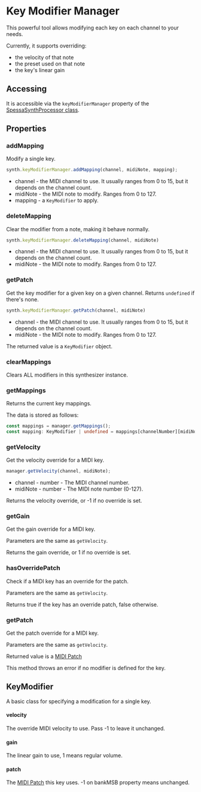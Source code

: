 # Key Modifier Manager

This powerful tool allows modifying each key on each channel to your needs.

Currently, it supports overriding:

- the velocity of that note
- the preset used on that note
- the key's linear gain

## Accessing

It is accessible via the `keyModifierManager` property of the [SpessaSynthProcessor class](index.md).

## Properties

### addMapping

Modify a single key.

```ts
synth.keyModifierManager.addMapping(channel, midiNote, mapping);
```

- channel - the MIDI channel to use. It usually ranges from 0 to 15, but it depends on the channel count.
- midiNote - the MIDI note to modify. Ranges from 0 to 127.
- mapping - a `KeyModifier` to apply.

### deleteMapping

Clear the modifier from a note, making it behave normally.

```ts
synth.keyModifierManager.deleteMapping(channel, midiNote)
```

- channel - the MIDI channel to use. It usually ranges from 0 to 15, but it depends on the channel count.
- midiNote - the MIDI note to modify. Ranges from 0 to 127.

### getPatch

Get the key modifier for a given key on a given channel. Returns `undefined` if there's none.

```ts
synth.keyModifierManager.getPatch(channel, midiNote)
```

- channel - the MIDI channel to use. It usually ranges from 0 to 15, but it depends on the channel count.
- midiNote - the MIDI note to modify. Ranges from 0 to 127.

The returned value is a `KeyModifier` object.

### clearMappings

Clears ALL modifiers in this synthesizer instance.

### getMappings

Returns the current key mappings.

The data is stored as follows:

```ts
const mappings = manager.getMappings();
const mapping: KeyModifier | undefined = mappings[channelNumber][midiNote];
```

### getVelocity

Get the velocity override for a MIDI key.

```ts
manager.getVelocity(channel, midiNote);
```

 - channel - number - The MIDI channel number.
 - midiNote - number - The MIDI note number (0-127).

Returns the velocity override, or -1 if no override is set.

### getGain

Get the gain override for a MIDI key.

Parameters are the same as `getVelocity`.

Returns the gain override, or 1 if no override is set.

### hasOverridePatch

Check if a MIDI key has an override for the patch.

Parameters are the same as `getVelocity`.

Returns true if the key has an override patch, false otherwise.

### getPatch

Get the patch override for a MIDI key.

Parameters are the same as `getVelocity`.

Returned value is a [MIDI Patch](midi-patch.md)

This method throws an error if no modifier is defined for the key.

## KeyModifier

A basic class for specifying a modification for a single key.

#### velocity

The override MIDI velocity to use. Pass -1 to leave it unchanged.

#### gain

The linear gain to use, 1 means regular volume.

#### patch

The  [MIDI Patch](midi-patch.md) this key uses. -1 on bankMSB property means unchanged.